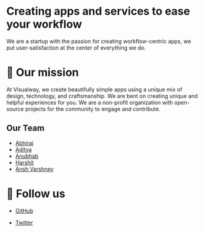 # Creating apps and services to ease your workflow

We are a startup with the passion for creating workflow-centric apps, we put user-satisfaction at the center of everything we do.

# 🎯 Our mission
At Visualway, we create beautifully simple apps using a unique mix of design, technology, and craftsmanship. 
We are bent on creating unique and helpful experiences for you. We are a non-profit organization with open-source projects for the community to engage and contribute.

## Our Team

- [Abhiraj](https://abhiraj.co) 
- [Aditya](https://foxy4096.github.io)
- [Anubhab](https://github.com/Anubhab-Projects)
- [Harshit](https://bit.ly/33XPWSS)
- [Ansh Varshney](https://github.com/anshvarshney20)

# 🙏 Follow us
- [GitHub](https://github.com/Visualway)

- [Twitter](https://twitter.com/VisualwayOrg)
